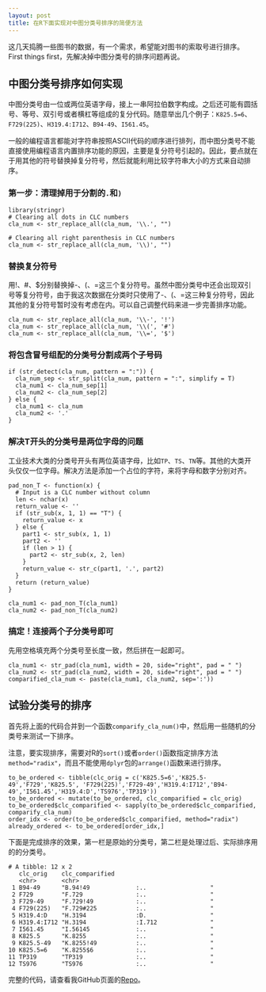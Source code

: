 ```yaml
---
layout: post
title: 在R下面实现对中图分类号排序的简便方法
---
```


这几天捣腾一些图书的数据，有一个需求，希望能对图书的索取号进行排序。First things first，先解决掉中图分类号的排序问题再说。

## 中图分类号排序如何实现

中图分类号由一位或两位英语字母，接上一串阿拉伯数字构成。之后还可能有圆括号、等号、双引号或者横杠等组成的复分代码。随意举出几个例子：`K825.5=6`、`F729(225)`、`H319.4:I712`、`B94-49`、`I561.45`。

一般的编程语言都能对字符串按照ASCII代码的顺序进行排列，而中图分类号不能直接使用编程语言内置排序功能的原因，主要是复分符号引起的。因此，要点就在于用其他的符号替换掉复分符号，然后就能利用比较字符串大小的方式来自动排序。

### 第一步：清理掉用于分割的`.`和`)`

```
library(stringr)
# Clearing all dots in CLC numbers
cla_num <- str_replace_all(cla_num, '\\.', "")

# Clearing all right parenthesis in CLC numbers
cla_num <- str_replace_all(cla_num, '\\)', "")
```
### 替换复分符号

用!、#、$分别替换掉-、(、=这三个复分符号。虽然中图分类号中还会出现双引号等复分符号，由于我这次数据在分类时只使用了-、(、=这三种复分符号，因此其他的复分符号暂时没有考虑在内。可以自己调整代码来进一步完善排序功能。

```
cla_num <- str_replace_all(cla_num, '\\-', '!')
cla_num <- str_replace_all(cla_num, '\\(', '#')
cla_num <- str_replace_all(cla_num, '\\=', '$')
```

### 将包含冒号组配的分类号分割成两个子号码
```
if (str_detect(cla_num, pattern = ":")) {
  cla_num_sep <- str_split(cla_num, pattern = ":", simplify = T)
  cla_num1 <- cla_num_sep[1]
  cla_num2 <- cla_num_sep[2]
} else {
  cla_num1 <- cla_num
  cla_num2 <- '.'
}
```

### 解决T开头的分类号是两位字母的问题

工业技术大类的分类号开头有两位英语字母，比如`TP`、`TS`、`TN`等。其他的大类开头仅仅一位字母。解决方法是添加一个占位的字符，来将字母和数字分别对齐。

```
pad_non_T <- function(x) {
  # Input is a CLC number without column
  len <- nchar(x)
  return_value <- ''
  if (str_sub(x, 1, 1) == "T") {
    return_value <- x
  } else {
    part1 <- str_sub(x, 1, 1)
    part2 <- ''
    if (len > 1) {
      part2 <- str_sub(x, 2, len)
    }
    return_value <- str_c(part1, '.', part2)
  }
  return (return_value)
}

cla_num1 <- pad_non_T(cla_num1)
cla_num2 <- pad_non_T(cla_num2)
```

### 搞定！连接两个子分类号即可

先用空格填充两个分类号至长度一致，然后拼在一起即可。

```
cla_num1 <- str_pad(cla_num1, width = 20, side="right", pad = " ")
cla_num2 <- str_pad(cla_num2, width = 20, side="right", pad = " ")
comparified_cla_num <- paste(cla_num1, cla_num2, sep=':'))
```

## 试验分类号的排序

首先将上面的代码合并到一个函数`comparify_cla_num()`中，然后用一些随机的分类号来测试一下排序。

注意，要实现排序，需要对R的`sort()`或者`order()`函数指定排序方法`method="radix"`，而且不能使用`dplyr`包的`arrange()`函数来进行排序。

```
to_be_ordered <- tibble(clc_orig = c('K825.5=6','K825.5-49','F729','K825.5', 'F729(225)','F729-49','H319.4:I712','B94-49','I561.45','H319.4:D','TS976','TP319'))
to_be_ordered <- mutate(to_be_ordered, clc_comparified = clc_orig)
to_be_ordered$clc_comparified <- sapply(to_be_ordered$clc_comparified, comparify_cla_num)
order_idx <- order(to_be_ordered$clc_comparified, method="radix")
already_ordered <- to_be_ordered[order_idx,]
```

下面是完成排序的效果，第一栏是原始的分类号，第二栏是处理过后、实际排序用的的分类号。

```
# A tibble: 12 x 2
   clc_orig    clc_comparified                            
   <chr>       <chr>                                      
 1 B94-49      "B.94!49             :..                  "
 2 F729        "F.729               :..                  "
 3 F729-49     "F.729!49            :..                  "
 4 F729(225)   "F.729#225           :..                  "
 5 H319.4:D    "H.3194              :D.                  "
 6 H319.4:I712 "H.3194              :I.712               "
 7 I561.45     "I.56145             :..                  "
 8 K825.5      "K.8255              :..                  "
 9 K825.5-49   "K.8255!49           :..                  "
10 K825.5=6    "K.8255$6            :..                  "
11 TP319       "TP319               :..                  "
12 TS976       "TS976               :..                  "
```

完整的代码，请查看我GitHub页面的[Repo](https://github.com/scanthony/Ordering-Chinese-Library-Classification-Numbers)。
